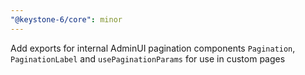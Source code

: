 ```yaml
---
"@keystone-6/core": minor
---
```


Add exports for internal AdminUI pagination components `Pagination`, `PaginationLabel` and `usePaginationParams` for use in custom pages
